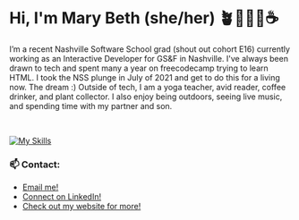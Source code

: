 <h1>Hi, I'm Mary Beth (she/her) 🪴🧘🏻‍♀️☕️</h1>

I’m a recent Nashville Software School grad (shout out cohort E16) currently working as an Interactive Developer for GS&F in Nashville. I've always been drawn to tech and spent many a year on freecodecamp trying to learn HTML. I took the NSS plunge in July of 2021 and get to do this for a living now. The dream :) Outside of tech, I am a yoga teacher, avid reader, coffee drinker, and plant collector. I also enjoy being outdoors, seeing live music, and spending time with my partner and son.

<br />

[![My Skills](https://skillicons.dev/icons?i=js,html,css,bootstrap,cs,dotnet,figma,firebase,git,graphql,nextjs,react,styledcomponents,ts,wordpress,emotion&theme=dark&perline=8)](https://skillicons.dev)

### 📫 Contact:
* [Email me!](mailto:marybhunter1@gmail.com)
* [Connect on LinkedIn!](https://www.linkedin.com/in/marybhunter1/)
* [Check out my website for more!](https://marybeth-hunter.com)

<!--
**marybethhunter/marybethhunter** is a ✨ _special_ ✨ repository because its `README.md` (this file) appears on your GitHub profile.

Here are some ideas to get you started:

- 🔭 I’m currently working on ...
- 🌱 I’m currently learning ...
- 👯 I’m looking to collaborate on ...
- 🤔 I’m looking for help with ...
- 💬 Ask me about ...
- 📫 How to reach me: ...
- 😄 Pronouns: ...
- ⚡ Fun fact: ...
-->

